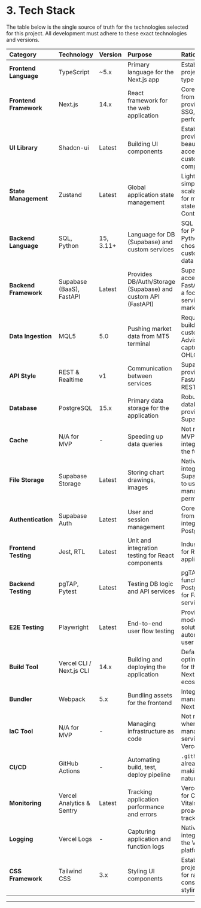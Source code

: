 # 3. Tech Stack

The table below is the single source of truth for the technologies selected for this project. All development must adhere to these exact technologies and versions.

| Category | Technology | Version | Purpose | Rationale |
| :--- | :--- | :--- | :--- | :--- |
| **Frontend Language** | TypeScript | ~5.x | Primary language for the Next.js app | Established in the project, provides type safety. |
| **Frontend Framework** | Next.js | 14.x | React framework for the web application | Core requirement from PRD, provides SSR, SSG, and high performance. |
| **UI Library** | Shadcn-ui | Latest | Building UI components | Established, provides beautiful, accessible, and customizable components. |
| **State Management** | Zustand | Latest | Global application state management | Lightweight, simple, and scalable. Suitable for more complex state than React Context. |
| **Backend Language** | SQL, Python | 15, 3.11+ | Language for DB (Supabase) and custom services | SQL is standard for PostgreSQL. Python/FastAPI chosen for custom market data service. |
| **Backend Framework** | Supabase (BaaS), FastAPI | Latest | Provides DB/Auth/Storage (Supabase) and custom API (FastAPI) | Supabase accelerates MVP. FastAPI provides a focused service for market data. |
| **Data Ingestion** | MQL5 | 5.0 | Pushing market data from MT5 terminal | Required for building the custom Expert Advisor to capture and send OHLC data. |
| **API Style** | REST & Realtime | v1 | Communication between services | Supabase provides both. FastAPI uses REST. |
| **Database** | PostgreSQL | 15.x | Primary data storage for the application | Robust, reliable database provided by Supabase. |
| **Cache** | N/A for MVP | - | Speeding up data queries | Not required for MVP. Can integrate Redis in the future. |
| **File Storage** | Supabase Storage | Latest | Storing chart drawings, images | Natively integrated with Supabase, easy to use and manage permissions. |
| **Authentication** | Supabase Auth | Latest | User and session management | Core requirement from PRD, deeply integrated with PostgreSQL RLS. |
| **Frontend Testing** | Jest, RTL | Latest | Unit and integration testing for React components | Industry standard for React/Next.js applications. |
| **Backend Testing** | pgTAP, Pytest | Latest | Testing DB logic and API services | pgTAP for testing functions in Postgres. Pytest for FastAPI services. |
| **E2E Testing** | Playwright | Latest | End-to-end user flow testing | Provides a modern, robust solution for automating real user scenarios. |
| **Build Tool** | Vercel CLI / Next.js CLI | 14.x | Building and deploying the application | Default and optimized tools for the Next.js/Vercel ecosystem. |
| **Bundler** | Webpack | 5.x | Bundling assets for the frontend | Integrated and managed by Next.js. |
| **IaC Tool** | N/A for MVP | - | Managing infrastructure as code | Not necessary when using managed services like Vercel/Supabase. |
| **CI/CD** | GitHub Actions | - | Automating build, test, deploy pipeline | `.github` directory already exists, making it a natural choice. |
| **Monitoring** | Vercel Analytics & Sentry | Latest | Tracking application performance and errors | Vercel Analytics for Core Web Vitals. Sentry for proactive error tracking. |
| **Logging** | Vercel Logs | - | Capturing application and function logs | Natively integrated with the Vercel platform. |
| **CSS Framework** | Tailwind CSS | 3.x | Styling UI components | Established in the project, allows for rapid and consistent styling. |

---
